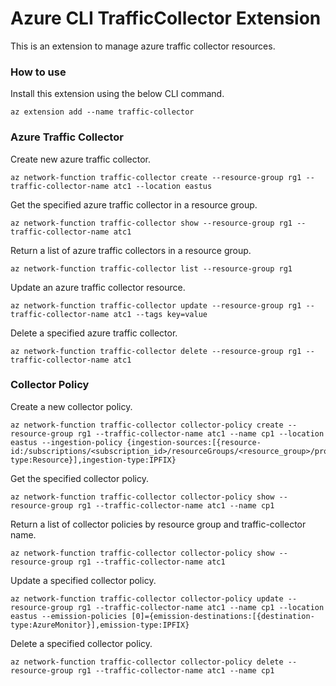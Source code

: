 # Azure CLI TrafficCollector Extension #
This is an extension to manage azure traffic collector resources.

### How to use
Install this extension using the below CLI command.
```
az extension add --name traffic-collector
```

### Azure Traffic Collector

Create new azure traffic collector.
```
az network-function traffic-collector create --resource-group rg1 --traffic-collector-name atc1 --location eastus
```
Get the specified azure traffic collector in a resource group.
```
az network-function traffic-collector show --resource-group rg1 --traffic-collector-name atc1
```
Return a list of azure traffic collectors in a resource group.
```
az network-function traffic-collector list --resource-group rg1
```
Update an azure traffic collector resource.
```
az network-function traffic-collector update --resource-group rg1 --traffic-collector-name atc1 --tags key=value
```
Delete a specified azure traffic collector.
```
az network-function traffic-collector delete --resource-group rg1 --traffic-collector-name atc1
```

### Collector Policy
Create a new collector policy.
```
az network-function traffic-collector collector-policy create --resource-group rg1 --traffic-collector-name atc1 --name cp1 --location eastus --ingestion-policy {ingestion-sources:[{resource-id:/subscriptions/<subscription_id>/resourceGroups/<resource_group>/providers/Microsoft.Network/expressRouteCircuits/<cp_name>,source-type:Resource}],ingestion-type:IPFIX}
```
Get the specified collector policy.
```
az network-function traffic-collector collector-policy show --resource-group rg1 --traffic-collector-name atc1 --name cp1
```
Return a list of collector policies by resource group and traffic-collector name.
```
az network-function traffic-collector collector-policy show --resource-group rg1 --traffic-collector-name atc1
```
Update a specified collector policy.
```
az network-function traffic-collector collector-policy update --resource-group rg1 --traffic-collector-name atc1 --name cp1 --location eastus --emission-policies [0]={emission-destinations:[{destination-type:AzureMonitor}],emission-type:IPFIX}
```
Delete a specified collector policy.
```
az network-function traffic-collector collector-policy delete --resource-group rg1 --traffic-collector-name atc1 --name cp1
```